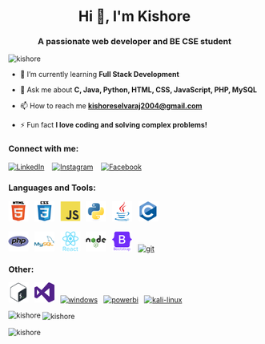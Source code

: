 <h1 align="center">Hi 👋, I'm Kishore</h1>
<h3 align="center">A passionate web developer and BE CSE student</h3>

<p align="left"> <img src="https://komarev.com/ghpvc/?username=kishore&label=Profile%20views&color=0e75b6&style=flat" alt="kishore" /> </p>

- 🌱 I’m currently learning **Full Stack Development**

- 💬 Ask me about **C, Java, Python, HTML, CSS, JavaScript, PHP, MySQL**

- 📫 How to reach me **kishoreselvaraj2004@gmail.com**

- ⚡ Fun fact **I love coding and solving complex problems!**

<h3 align="left">Connect with me:</h3>
<p align="left">
  <a href="https://www.linkedin.com/in/kishore-s-65277221a" target="_blank"><img align="center" src="https://img.shields.io/badge/LinkedIn-0077B5?style=for-the-badge&logo=linkedin&logoColor=white" alt="LinkedIn" height="30" width="100" /></a>
  &nbsp;&nbsp;
  <a href="https://www.instagram.com/kishore._.selvaraj._.2004/" target="_blank"><img align="center" src="https://img.shields.io/badge/Instagram-E4405F?style=for-the-badge&logo=instagram&logoColor=white" alt="Instagram" height="30" width="110" /></a>
  &nbsp;&nbsp;
  <a href="https://www.facebook.com/kishore.selvaraj.1800" target="_blank"><img align="center" src="https://img.shields.io/badge/Facebook-1877F2?style=for-the-badge&logo=facebook&logoColor=white" alt="Facebook" height="30" width="100" /></a>
</p>

<h3 align="left">Languages and Tools:</h3>
<p align="left">
  <a href="https://www.w3.org/html/" target="_blank"><img src="https://raw.githubusercontent.com/devicons/devicon/master/icons/html5/html5-original-wordmark.svg" alt="html5" width="40" height="40" /></a>
  &nbsp;
  <a href="https://www.w3schools.com/css/" target="_blank"><img src="https://raw.githubusercontent.com/devicons/devicon/master/icons/css3/css3-original-wordmark.svg" alt="css3" width="40" height="40" /></a>
  &nbsp;
  <a href="https://developer.mozilla.org/en-US/docs/Web/JavaScript" target="_blank"><img src="https://raw.githubusercontent.com/devicons/devicon/master/icons/javascript/javascript-original.svg" alt="javascript" width="40" height="40" /></a>
  &nbsp;
  <a href="https://www.python.org/" target="_blank"><img src="https://raw.githubusercontent.com/devicons/devicon/master/icons/python/python-original.svg" alt="python" width="40" height="40" /></a>
  &nbsp;
  <a href="https://www.java.com/" target="_blank"><img src="https://raw.githubusercontent.com/devicons/devicon/master/icons/java/java-original.svg" alt="java" width="40" height="40" /></a>
  &nbsp;
  <a href="https://www.cprogramming.com/" target="_blank"><img src="https://raw.githubusercontent.com/devicons/devicon/master/icons/c/c-original.svg" alt="c" width="40" height="40" /></a>
  <br /><br />
  <a href="https://www.php.net/" target="_blank"><img src="https://raw.githubusercontent.com/devicons/devicon/master/icons/php/php-original.svg" alt="php" width="40" height="40" /></a>
  &nbsp;
  <a href="https://www.mysql.com/" target="_blank"><img src="https://raw.githubusercontent.com/devicons/devicon/master/icons/mysql/mysql-original-wordmark.svg" alt="mysql" width="40" height="40" /></a>
  &nbsp;
  <a href="https://reactjs.org/" target="_blank"><img src="https://raw.githubusercontent.com/devicons/devicon/master/icons/react/react-original-wordmark.svg" alt="react" width="40" height="40" /></a>
  &nbsp;
  <a href="https://nodejs.org" target="_blank"><img src="https://raw.githubusercontent.com/devicons/devicon/master/icons/nodejs/nodejs-original-wordmark.svg" alt="nodejs" width="40" height="40" /></a>
  &nbsp;
  <a href="https://getbootstrap.com/" target="_blank"><img src="https://raw.githubusercontent.com/devicons/devicon/master/icons/bootstrap/bootstrap-plain-wordmark.svg" alt="bootstrap" width="40" height="40" /></a>
  &nbsp;
  <a href="https://git-scm.com/" target="_blank"><img src="https://www.vectorlogo.zone/logos/git-scm/git-scm-icon.svg" alt="git" width="40" height="40" /></a>
</p>

<h3 align="left">Other:</h3>
<p align="left">
  <a href="https://www.gnu.org/software/bash/" target="_blank"><img src="https://raw.githubusercontent.com/devicons/devicon/master/icons/bash/bash-original.svg" alt="bash" width="40" height="40" /></a>
  &nbsp;
  <a href="https://code.visualstudio.com/" target="_blank"><img src="https://raw.githubusercontent.com/devicons/devicon/master/icons/visualstudio/visualstudio-plain.svg" alt="vscode" width="40" height="40" /></a>
  &nbsp;
  <a href="https://www.microsoft.com/en-us/windows/" target="_blank"><img src="https://upload.wikimedia.org/wikipedia/commons/thumb/4/48/Windows_logo_-_2012_%28dark_blue%29.svg/640px-Windows_logo_-_2012_%28dark_blue%29.svg.png" alt="windows" width="40" height="40" /></a>
  &nbsp;
  <a href="https://powerbi.microsoft.com/" target="_blank"><img src="https://www.vectorlogo.zone/logos/microsoft_powerbi/microsoft_powerbi-icon.svg" alt="powerbi" width="40" height="40" /></a>
  &nbsp;
  <a href="https://www.kali.org/" target="_blank"><img src="https://www.kali.org/assets/images/kali-logo.svg" alt="kali-linux" width="40" height="40" /></a>
</p>

<p><img align="left" src="https://github-readme-stats.vercel.app/api/top-langs?username=kishore&show_icons=true&locale=en&layout=compact" alt="kishore" /></p>

<p>&nbsp;<img align="center" src="https://github-readme-stats.vercel.app/api?username=kishore&show_icons=true&locale=en" alt="kishore" /></p>

<p><img align="center" src="https://github-readme-streak-stats.herokuapp.com/?user=kishore&" alt="kishore" /></p>

